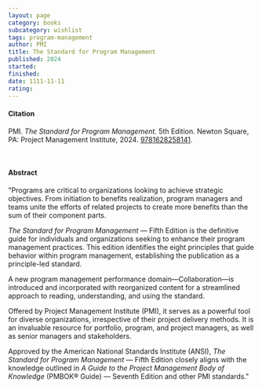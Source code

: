 ```yaml
---
layout: page
category: books
subcategory: wishlist
tags: program-management
author: PMI
title: The Standard for Program Management
published: 2024
started:
finished:
date: 1111-11-11
rating:
---
```


#### Citation

PMI. *The Standard for Program Management.* 5th Edition. Newton Square, PA: Project Management Institute, 2024. [9781628258141](https://www.pmi.org/standards/program-management-fifth-edition).

<br>

#### Abstract

"Programs are critical to organizations looking to achieve strategic objectives. From initiation to benefits realization, program managers and teams unite the efforts of related projects to create more benefits than the sum of their component parts.

*The Standard for Program Management* — Fifth Edition is the definitive guide for individuals and organizations seeking to enhance their program management practices. This edition identifies the eight principles that guide behavior within program management, establishing the publication as a principle-led standard.

A new program management performance domain—Collaboration—is introduced and incorporated with reorganized content for a streamlined approach to reading, understanding, and using the standard.

Offered by Project Management Institute (PMI), it serves as a powerful tool for diverse organizations, irrespective of their project delivery methods. It is an invaluable resource for portfolio, program, and project managers, as well as senior managers and stakeholders.

Approved by the American National Standards Institute (ANSI), *The Standard for Program Management* — Fifth Edition closely aligns with the knowledge outlined in *A Guide to the Project Management Body of Knowledge* (PMBOK® Guide) — Seventh Edition and other PMI standards."
